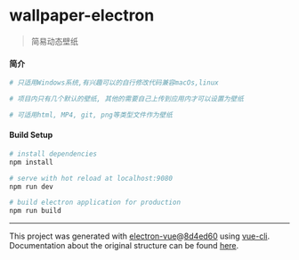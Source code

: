 # wallpaper-electron

> 简易动态壁纸

#### 简介

``` bash
# 只适用Windows系统,有兴趣可以的自行修改代码兼容macOs,linux

# 项目内只有几个默认的壁纸, 其他的需要自己上传到应用内才可以设置为壁纸

# 可适用html, MP4, git, png等类型文件作为壁纸

```

#### Build Setup

``` bash
# install dependencies
npm install

# serve with hot reload at localhost:9080
npm run dev

# build electron application for production
npm run build

```

---

This project was generated with [electron-vue](https://github.com/SimulatedGREG/electron-vue)@[8d4ed60](https://github.com/SimulatedGREG/electron-vue/tree/8d4ed607d65300381a8f47d97923eb07832b1a9a) using [vue-cli](https://github.com/vuejs/vue-cli). Documentation about the original structure can be found [here](https://simulatedgreg.gitbooks.io/electron-vue/content/index.html).
